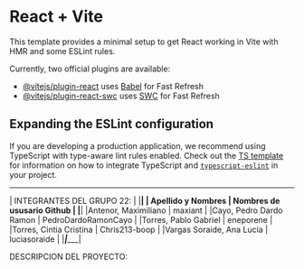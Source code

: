 # React + Vite

This template provides a minimal setup to get React working in Vite with HMR and some ESLint rules.

Currently, two official plugins are available:

- [@vitejs/plugin-react](https://github.com/vitejs/vite-plugin-react/blob/main/packages/plugin-react) uses [Babel](https://babeljs.io/) for Fast Refresh
- [@vitejs/plugin-react-swc](https://github.com/vitejs/vite-plugin-react/blob/main/packages/plugin-react-swc) uses [SWC](https://swc.rs/) for Fast Refresh

## Expanding the ESLint configuration

If you are developing a production application, we recommend using TypeScript with type-aware lint rules enabled. Check out the [TS template](https://github.com/vitejs/vite/tree/main/packages/create-vite/template-react-ts) for information on how to integrate TypeScript and [`typescript-eslint`](https://typescript-eslint.io) in your project.

 __________________________________________________________
|               INTEGRANTES DEL GRUPO 22:                  |
|__________________________________________________________|
|    Apellido y Nombres     |  Nombres de ususario Github  |
|__________________________________________________________|
|Antenor, Maximiliano       | maxiant                      |
|Cayo, Pedro Dardo Ramon    | PedroDardoRamonCayo          |
|Torres, Pablo Gabriel      | eneporene                    |
|Torres, Cintia Cristina    | Chris213-boop                |
|Vargas Soraide, Ana Lucia  | luciasoraide                 |
|___________________________|______________________________|

DESCRIPCION DEL PROYECTO:



